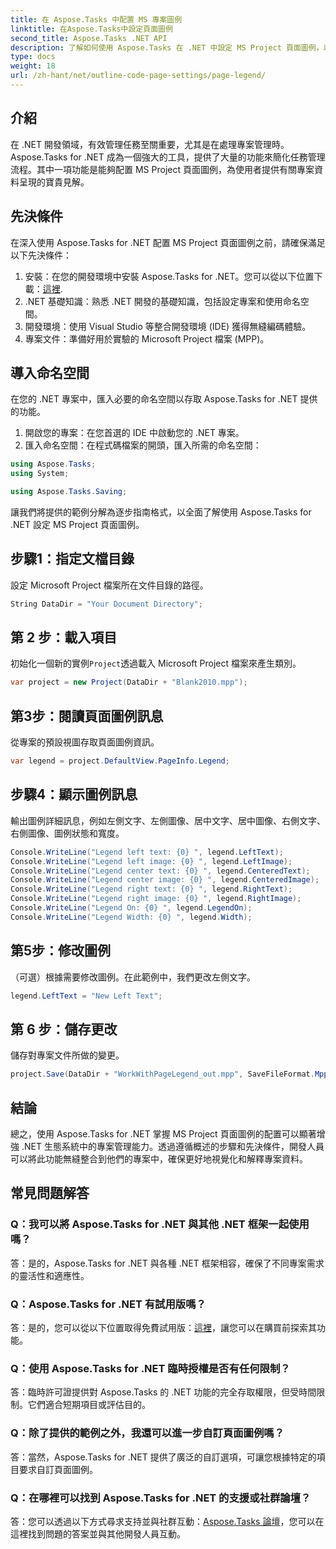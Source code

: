 ```yaml
---
title: 在 Aspose.Tasks 中配置 MS 專案圖例
linktitle: 在Aspose.Tasks中設定頁面圖例
second_title: Aspose.Tasks .NET API
description: 了解如何使用 Aspose.Tasks 在 .NET 中設定 MS Project 頁面圖例，以實現高效率的專案管理。提供逐步指南。
type: docs
weight: 18
url: /zh-hant/net/outline-code-page-settings/page-legend/
---
```

## 介紹
在 .NET 開發領域，有效管理任務至關重要，尤其是在處理專案管理時。 Aspose.Tasks for .NET 成為一個強大的工具，提供了大量的功能來簡化任務管理流程。其中一項功能是能夠配置 MS Project 頁面圖例，為使用者提供有關專案資料呈現的寶貴見解。
## 先決條件
在深入使用 Aspose.Tasks for .NET 配置 MS Project 頁面圖例之前，請確保滿足以下先決條件：
1. 安裝：在您的開發環境中安裝 Aspose.Tasks for .NET。您可以從以下位置下載：[這裡](https://releases.aspose.com/tasks/net/).
2. .NET 基礎知識：熟悉 .NET 開發的基礎知識，包括設定專案和使用命名空間。
3. 開發環境：使用 Visual Studio 等整合開發環境 (IDE) 獲得無縫編碼體驗。
4. 專案文件：準備好用於實驗的 Microsoft Project 檔案 (MPP)。

## 導入命名空間
在您的 .NET 專案中，匯入必要的命名空間以存取 Aspose.Tasks for .NET 提供的功能。
1. 開啟您的專案：在您首選的 IDE 中啟動您的 .NET 專案。
2. 匯入命名空間：在程式碼檔案的開頭，匯入所需的命名空間：
```csharp
using Aspose.Tasks;
using System;

using Aspose.Tasks.Saving;
```
讓我們將提供的範例分解為逐步指南格式，以全面了解使用 Aspose.Tasks for .NET 設定 MS Project 頁面圖例。

## 步驟1：指定文檔目錄
設定 Microsoft Project 檔案所在文件目錄的路徑。

```csharp
String DataDir = "Your Document Directory";
```
## 第 2 步：載入項目
初始化一個新的實例`Project`透過載入 Microsoft Project 檔案來產生類別。

```csharp
var project = new Project(DataDir + "Blank2010.mpp");
```
## 第3步：閱讀頁面圖例訊息
從專案的預設視圖存取頁面圖例資訊。

```csharp
var legend = project.DefaultView.PageInfo.Legend;
```
## 步驟4：顯示圖例訊息
輸出圖例詳細訊息，例如左側文字、左側圖像、居中文字、居中圖像、右側文字、右側圖像、圖例狀態和寬度。

```csharp
Console.WriteLine("Legend left text: {0} ", legend.LeftText);
Console.WriteLine("Legend left image: {0} ", legend.LeftImage);
Console.WriteLine("Legend center text: {0} ", legend.CenteredText);
Console.WriteLine("Legend center image: {0} ", legend.CenteredImage);
Console.WriteLine("Legend right text: {0} ", legend.RightText);
Console.WriteLine("Legend right image: {0} ", legend.RightImage);
Console.WriteLine("Legend On: {0} ", legend.LegendOn);
Console.WriteLine("Legend Width: {0} ", legend.Width);
```
## 第5步：修改圖例
（可選）根據需要修改圖例。在此範例中，我們更改左側文字。

```csharp
legend.LeftText = "New Left Text";
```
## 第 6 步：儲存更改
儲存對專案文件所做的變更。

```csharp
project.Save(DataDir + "WorkWithPageLegend_out.mpp", SaveFileFormat.Mpp);
```

## 結論
總之，使用 Aspose.Tasks for .NET 掌握 MS Project 頁面圖例的配置可以顯著增強 .NET 生態系統中的專案管理能力。透過遵循概述的步驟和先決條件，開發人員可以將此功能無縫整合到他們的專案中，確保更好地視覺化和解釋專案資料。
## 常見問題解答
### Q：我可以將 Aspose.Tasks for .NET 與其他 .NET 框架一起使用嗎？
答：是的，Aspose.Tasks for .NET 與各種 .NET 框架相容，確保了不同專案需求的靈活性和適應性。
### Q：Aspose.Tasks for .NET 有試用版嗎？
答：是的，您可以從以下位置取得免費試用版：[這裡](https://releases.aspose.com/)，讓您可以在購買前探索其功能。
### Q：使用 Aspose.Tasks for .NET 臨時授權是否有任何限制？
答：臨時許可證提供對 Aspose.Tasks 的 .NET 功能的完全存取權限，但受時間限制。它們適合短期項目或評估目的。
### Q：除了提供的範例之外，我還可以進一步自訂頁面圖例嗎？
答：當然，Aspose.Tasks for .NET 提供了廣泛的自訂選項，可讓您根據特定的項目要求自訂頁面圖例。
### Q：在哪裡可以找到 Aspose.Tasks for .NET 的支援或社群論壇？
答：您可以透過以下方式尋求支持並與社群互動：[Aspose.Tasks 論壇](https://forum.aspose.com/c/tasks/15)，您可以在這裡找到問題的答案並與其他開發人員互動。